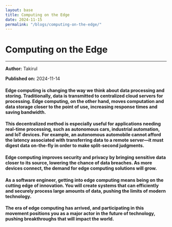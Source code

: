 ```yaml
---
layout: base
title: Computing on the Edge
date: 2024-11-15
permalink: "/blogs/computing-on-the-edge/"
---
```


# Computing on the Edge

---

**Author:** Takirul

**Published on:** 2024-11-14

#### Edge computing is changing the way we think about data processing and storing. Traditionally, data is transmitted to centralized cloud servers for processing. Edge computing, on the other hand, moves computation and data storage closer to the point of use, increasing response times and saving bandwidth.

#### This decentralized method is especially useful for applications needing real-time processing, such as autonomous cars, industrial automation, and IoT devices. For example, an autonomous automobile cannot afford the latency associated with transferring data to a remote server—it must digest data on-the-fly in order to make split-second judgments.

#### Edge computing improves security and privacy by bringing sensitive data closer to its source, lowering the chance of data breaches. As more devices connect, the demand for edge computing solutions will grow.

#### As a software engineer, getting into edge computing means being on the cutting edge of innovation. You will create systems that can efficiently and securely process large amounts of data, pushing the limits of modern technology.

#### The era of edge computing has arrived, and participating in this movement positions you as a major actor in the future of technology, pushing breakthroughs that will impact the world.
